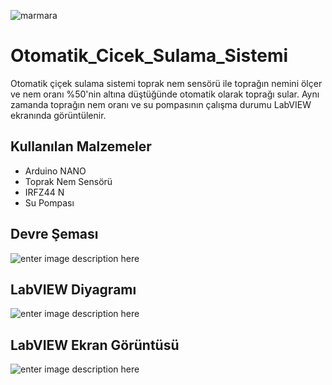 ![marmara](https://www.turktrade.org.tr/upload/article/Teknoloji.png)
# Otomatik_Cicek_Sulama_Sistemi
Otomatik çiçek sulama sistemi toprak nem sensörü ile toprağın nemini ölçer ve nem oranı %50'nin altına düştüğünde otomatik olarak toprağı sular. Aynı zamanda toprağın nem oranı ve su pompasının çalışma durumu LabVIEW ekranında görüntülenir.

## Kullanılan Malzemeler
- Arduino NANO
- Toprak Nem Sensörü
- IRFZ44 N
- Su Pompası

## Devre Şeması
![enter image description here](https://lh3.googleusercontent.com/pw/AM-JKLX0yR0AVqrS3U3uYQbZ6vrKbA-qw69g373MpymWZ8Sct_tWxNFQqSo0ylj2nJntgkABG4GzeAPdT_jwh-BFVs9Oa1D6EgGg41ehocfQdAD8uYNuLTlGsdnoFa7U9yw54Qv62-6Ol4JvZk5w9cVVqvSd=w877-h619-no?authuser=0)


## LabVIEW Diyagramı
![enter image description here](https://lh3.googleusercontent.com/pw/AM-JKLWr_ONO_pUZCw3i04ZhmiYfYuEPvq1sKR2_poED2Smwn1eSMlO-vjJKS8E1_kBwBARPklRNtfsAQE5JWA__O9tf7U5nKyoptJvKYwrJBk1zc6dqCt7VLVrBnILzybyfgY4EGLqV9X08B4HyB6Eo3OXp=w758-h531-no?authuser=0)
## LabVIEW Ekran Görüntüsü
![enter image description here](https://lh3.googleusercontent.com/pw/AM-JKLVCvvLnALTMkyJap7yME9BbvowVlWSI_iULXGUSSDuNJfOkcC1bpzH0RdlXZfINoKBnnotc5h7kxy9BgZe22ISBtxXSUx4z9g2rA21XtzRERqwDdRBWEMtrFaTYcSJE0ecfqR9izInLJ3scstJZUCV3=w1239-h589-no?authuser=0)
